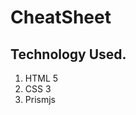 # CheatSheet 
<h2>Technology Used.</h2>
<ol>
  <li>HTML 5</li>
  <li>CSS 3</li>
  <li>Prismjs</li>
  </ol>
